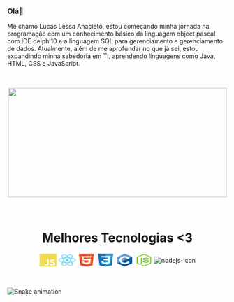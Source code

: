 ### Olá👋
Me chamo Lucas Lessa Anacleto, estou começando minha jornada na programação com um conhecimento básico da linguagem object pascal com IDE delphi10 e a linguagem SQL para gerenciamento e gerenciamento de dados. Atualmente, além de me aprofundar no que já sei, estou expandindo minha sabedoria em TI, aprendendo linguagens como Java, HTML, CSS e JavaScript.
<br>
<br>
<br>
<!--
**LucasLessaAnacleto/LucasLessaAnacleto** is a ✨ _special_ ✨ repository because its `README.md` (this file) appears on your GitHub profile.

Here are some ideas to get you started:

- 🔭 I’m currently working on ...
- 🌱 I’m currently learning ...
- 👯 I’m looking to collaborate on ...
- 🤔 I’m looking for help with ...
- 💬 Ask me about ...
- 📫 How to reach me: ...
- 😄 Pronouns: ...
- ⚡ Fun fact: ...
-->
<div align="center">
  
  <img  height="250em" width="500em" src="https://github-readme-stats.vercel.app/api?username=LucasLessaAnacleto&show_icons=true&theme=transparent&include_all_commits=true&count_private=true"/>
<!--  <img align="right" height="150em" src="https://github-readme-stats.vercel.app/api/top-langs/?username=LucasLessaAnacleto&layout=compact&langs_count=16&theme=great-gatsby"/> -->
</div> 
<br>

<div  align="center"> 
  <div style="display: inline_block"><br>
   <!-- <img align="left" height="250" alt="coding-time" src="code.gif"> -->
    <h1 align="center">Melhores Tecnologias <3</h1>
    <img align="center" height="30" width="40" alt="js-icon"  src="https://raw.githubusercontent.com/devicons/devicon/master/icons/javascript/javascript-plain.svg">
    <img align="center" height="30" width="40" alt="react-icon" src="https://raw.githubusercontent.com/devicons/devicon/master/icons/react/react-original.svg">
    <img align="center" height="30" width="40" alt="html-icon" src="https://raw.githubusercontent.com/devicons/devicon/master/icons/html5/html5-original.svg">
    <img align="center" height="30" width="40" alt="css-icon" src="https://raw.githubusercontent.com/devicons/devicon/master/icons/css3/css3-original.svg">
    <img align="center" height="30" width="40" alt="c-icon" src="https://raw.githubusercontent.com/devicons/devicon/master/icons/c/c-original.svg">
    <img align="center" height="30" width="40" alt="nodejs-icon" src="https://raw.githubusercontent.com/devicons/devicon/master/icons/nodejs/nodejs-original.svg">
    <img align="center" height="30" width="40" alt="nodejs-icon" src="https://raw.githubusercontent.com/jmnote/z-icons/master/svg/cpp.svg">
   </div>
    
</div>
<br><br>
  
![Snake animation](https://github.com/LucasLessaAnacleto/LucasLessaAnacleto/blob/output/github-contribution-grid-snake.svg)


